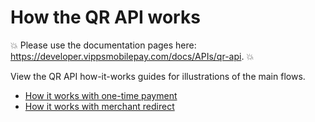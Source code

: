 <!-- START_METADATA
---
title: How the QR API works
sidebar_label: How it works
sidebar_position: 1
description: View the QR API how-it-works guides for illustrations of the main flows.
pagination_next: null
pagination_prev: null
---
END_METADATA -->

# How the QR API works

<!-- START_COMMENT -->
💥 Please use the documentation pages here: <https://developer.vippsmobilepay.com/docs/APIs/qr-api>. 💥
<!-- END_COMMENT -->

View the QR API how-it-works guides for illustrations of the main flows.

* [How it works with one-time payment](qr-one-time-payment-api-howitworks.md)
* [How it works with merchant redirect](qr-merchant-redirect-api-howitworks.md)
